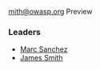 mith@owasp.org
Preview
### Leaders
* [Marc Sanchez](mailto:marc.sanchez@owasp.org)
* [James Smith](mailto:james.smith@owasp.org)
